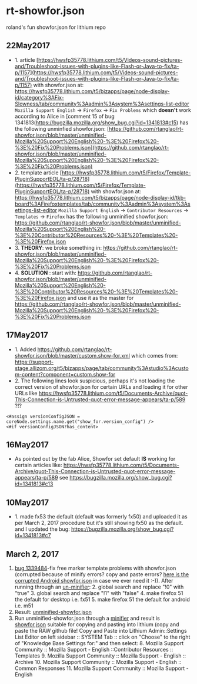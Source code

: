 # rt-showfor.json
roland's fun showfor.json for lithium repo
## 22May2017
* 1\. article [https://hwsfp35778.lithium.com/t5/Videos-sound-pictures-and/Troubleshoot-issues-with-plugins-like-Flash-or-Java-to-fix/ta-p/1157](https://hwsfp35778.lithium.com/t5/Videos-sound-pictures-and/Troubleshoot-issues-with-plugins-like-Flash-or-Java-to-fix/ta-p/1157) with showfor.json at: https://hwsfp35778.lithium.com/t5/bizapps/page/node-display-id/category%3AFix-Slowness/tab/community%3Aadmin%3Asystem%3Asettings-list-editor ```Mozilla Support English``` -> ```Firefox``` -> ```Fix Problems```
which **doesn't** work according to Alice in [comment 15 of bug 1341813\(https://bugzilla.mozilla.org/show_bug.cgi?id=1341813#c15) has the following unminfied showfor.json: [https://github.com/rtanglao/rt-showfor.json/blob/master/unminified-Mozilla%20Support%20English%20-%3E%20Firefox%20-%3E%20Fix%20Problems.json](https://github.com/rtanglao/rt-showfor.json/blob/master/unminified-Mozilla%20Support%20English%20-%3E%20Firefox%20-%3E%20Fix%20Problems.json)
* 2\. template article [https://hwsfp35778.lithium.com/t5/Firefox/Template-PluginSupportEOL/ta-p/28718](https://hwsfp35778.lithium.com/t5/Firefox/Template-PluginSupportEOL/ta-p/28718) with showfor.json at: https://hwsfp35778.lithium.com/t5/bizapps/page/node-display-id/tkb-board%3AFirefoxtemplates/tab/community%3Aadmin%3Asystem%3Asettings-list-editor ```Mozilla Support English``` -> ```Contributor Resources``` -> ```Templates``` -> ```Firefox``` has the following unminified showfor.json: https://github.com/rtanglao/rt-showfor.json/blob/master/unminified-Mozilla%20Support%20English%20-%3E%20Contributor%20Resources%20-%3E%20Templates%20-%3E%20Firefox.json
* 3\. **THEORY**: we broke something in: https://github.com/rtanglao/rt-showfor.json/blob/master/unminified-Mozilla%20Support%20English%20-%3E%20Firefox%20-%3E%20Fix%20Problems.json
* 4\. **SOLUTION** : start with: https://github.com/rtanglao/rt-showfor.json/blob/master/unminified-Mozilla%20Support%20English%20-%3E%20Contributor%20Resources%20-%3E%20Templates%20-%3E%20Firefox.json and use it as the master for  https://github.com/rtanglao/rt-showfor.json/blob/master/unminified-Mozilla%20Support%20English%20-%3E%20Firefox%20-%3E%20Fix%20Problems.json

## 17May2017
* 1\. Added https://github.com/rtanglao/rt-showfor.json/blob/master/custom.show-for.xml which comes from: \
https://support-stage.allizom.org/t5/bizapps/page/tab/community%3Astudio%3Acustom-content?component=custom.show-for
* 2\. The following lines look suspicious, perhaps it's not loading the correct version of showfor.json for certain URLs and loading it for other URLs like https://hwsfp35778.lithium.com/t5/Documents-Archive/quot-This-Connection-is-Untrusted-quot-error-message-appears/ta-p/589  ?!?
```ftl
<#assign versionConfigJSON = coreNode.settings.name.get("show_for.version_config") />
<#if versionConfigJSON?has_content>
```

## 16May2017
* As pointed out by the fab Alice, Showfor set default **IS** working for certain articles like: https://hwsfp35778.lithium.com/t5/Documents-Archive/quot-This-Connection-is-Untrusted-quot-error-message-appears/ta-p/589 see https://bugzilla.mozilla.org/show_bug.cgi?id=1341813#c13
## 10May2017
* 1\. made fx53 the default (default was formerly fx50) and uploaded it as per March 2, 2017 procedure but it's still showing fx50 as the default. and I updated the bug: https://bugzilla.mozilla.org/show_bug.cgi?id=1341813#c7

## March 2, 2017

1. [bug 1339484](https://bugzilla.mozilla.org/show_bug.cgi?id=1339484)-fix free marker template problems with showfor.json (corrupted because of minify errors? copy and paste errors? [here is the corrupted Android showfor.json](https://gist.github.com/rtanglao/56ea41d22cc7a868038f5310c53f7c11) in case we ever need it :-)). After running through an [un-minifier](http://unminify.com/):
    2. global search and replace "!0" with "true"
    3. global search and replace "!1" with "false"
    4. make firefox 51 the default for desktop i.e. fx51
    5. make firefox 51 the default for android i.e. m51
6. Result: [unminified-showfor.json](https://github.com/rtanglao/rt-showfor.json/blob/master/unminifyd-showfor.json)
7. Run unminified-showfor.json through a [minifier](http://www.cleancss.com/json-minify/) and result is [showfor.json](https://github.com/rtanglao/rt-showfor.json/blob/master/showfor.json) suitable for copying and pasting into lithium (copy and paste the RAW github file! Copy and Paste into Lithium Admin::Settings List Editor on left sidebar :: SYSTEM Tab :: click on "Choose" to the right of "Knowledge Base Settings for:" and then select: 
    8. Mozilla Support Community :: Mozilla Support - English ::Contributor Resources :: Templates
    9. Mozilla Support Community :: Mozilla Support - English :: Archive
    10. Mozilla Support Community :: Mozilla Support - English :: Common Responses
    11. Mozilla Support Community :: Mozilla Support - English
